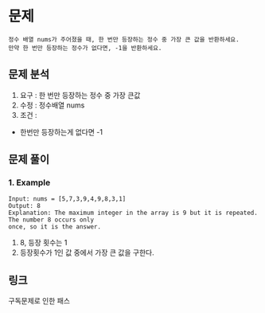 # 문제
~~~text
정수 배열 nums가 주어졌을 때, 한 번만 등장하는 정수 중 가장 큰 값을 반환하세요.
만약 한 번만 등장하는 정수가 없다면, -1을 반환하세요.
~~~

## 문제 분석
1. 요구 : 한 번만 등장하는 정수 중 가장 큰값
2. 수정 : 정수배열 nums
3. 조건 : 
- 한번만 등장하는게 없다면 -1

## 문제 풀이
### 1. Example
~~~text
Input: nums = [5,7,3,9,4,9,8,3,1]
Output: 8
Explanation: The maximum integer in the array is 9 but it is repeated. The number 8 occurs only
once, so it is the answer.
~~~

1. 8, 등장 횟수는 1
2. 등장횟수가 1인 값 중에서 가장 큰 값을 구한다.

## 링크
구독문제로 인한 패스